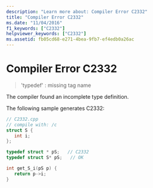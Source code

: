 ```yaml
---
description: "Learn more about: Compiler Error C2332"
title: "Compiler Error C2332"
ms.date: "11/04/2016"
f1_keywords: ["C2332"]
helpviewer_keywords: ["C2332"]
ms.assetid: fb05cd68-e271-4bea-9fb7-ef4edb0a26ac
---
```

# Compiler Error C2332

> 'typedef' : missing tag name

The compiler found an incomplete type definition.

The following sample generates C2332:

```cpp
// C2332.cpp
// compile with: /c
struct S {
   int i;
};

typedef struct * pS;   // C2332
typedef struct S* pS;   // OK

int get_S_i(pS p) {
   return p->i;
}
```
